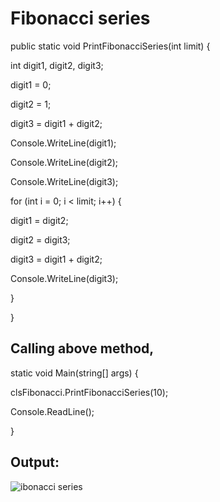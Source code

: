 # Fibonacci series

public static void PrintFibonacciSeries\(int limit\) {

int digit1, digit2, digit3;

digit1 = 0;

digit2 = 1;

digit3 = digit1 + digit2;

Console.WriteLine\(digit1\);

Console.WriteLine\(digit2\);

Console.WriteLine\(digit3\);

for \(int i = 0; i &lt; limit; i++\) {

digit1 = digit2;

digit2 = digit3;

digit3 = digit1 + digit2;

Console.WriteLine\(digit3\);

}

}

## **Calling above method,**

static void Main\(string\[\] args\) {

clsFibonacci.PrintFibonacciSeries\(10\);

Console.ReadLine\(\);

}

## **Output:**

![ibonacci series](http://csharpcorner.mindcrackerinc.netdna-cdn.com/UploadFile/BlogImages/12172015122046PM/Fibonacci%20series.jpg)

